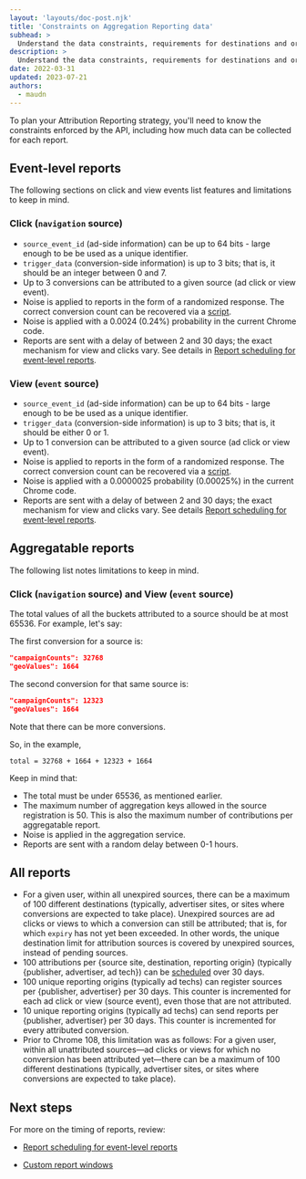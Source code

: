 ```yaml
---
layout: 'layouts/doc-post.njk'
title: 'Constraints on Aggregation Reporting data'
subhead: >
  Understand the data constraints, requirements for destinations and origins, and the impact on schedules.
description: >
  Understand the data constraints, requirements for destinations and origins, and the impact on schedules.
date: 2022-03-31
updated: 2023-07-21
authors:
  - maudn
---
```


To plan your Attribution Reporting strategy, you'll need to know the constraints enforced by the API, including how much data can be collected for each report.

## Event-level reports

The following sections on click and view events list features and limitations to keep in mind.

### Click (`navigation` source)

- `source_event_id` (ad-side information) can be up to 64 bits - large enough to be be used as a unique identifier.
- `trigger_data` (conversion-side information) is up to 3 bits; that is, it should be an integer between 0 and 7.
- Up to 3 conversions can be attributed to a given source (ad click or view event).
- Noise is applied to reports in the form of a randomized response. The correct conversion count can be recovered via a [script](https://github.com/WICG/attribution-reporting-api/blob/main/noise_corrector.py).
- Noise is applied with a 0.0024 (0.24%) probability in the current Chrome code.
- Reports are sent with a delay of between 2 and 30 days; the exact mechanism for view and clicks vary. See details in [Report scheduling for event-level reports](https://docs.google.com/document/d/1BXchEk-UMgcr2fpjfXrQ3D8VhTR-COGYS1cwK_nyLfg/edit#heading=h.c5k14yezmbvl).

### View (`event` source)

- `source_event_id` (ad-side information) can be up to 64 bits - large enough to be be used as a unique identifier.
- `trigger_data` (conversion-side information) is up to 3 bits; that is, it should be either 0 or 1.
- Up to 1 conversion can be attributed to a given source (ad click or view event).
- Noise is applied to reports in the form of a randomized response. The correct conversion count can be recovered via a [script](https://github.com/WICG/attribution-reporting-api/blob/main/noise_corrector.py).
- Noise is applied with a 0.0000025 probability (0.00025%) in the current Chrome code.
- Reports are sent with a delay of between 2 and 30 days; the exact mechanism for view and clicks vary. See details [Report scheduling for event-level reports](https://docs.google.com/document/d/1BXchEk-UMgcr2fpjfXrQ3D8VhTR-COGYS1cwK_nyLfg/edit#heading=h.c5k14yezmbvl).


## Aggregatable reports

The following list notes limitations to keep in mind.

### Click (`navigation` source) and View (`event` source)

The total values of all the buckets attributed to a source should be at most 65536. For example, let's say:

The first conversion for a source is:

```json
"campaignCounts": 32768
"geoValues": 1664
```

The second conversion for that same source is:

```json
"campaignCounts": 12323
"geoValues": 1664
```
Note that there can be more conversions.

So, in the example,

```text
total = 32768 + 1664 + 12323 + 1664
```

Keep in mind that:

- The total must be under 65536, as mentioned earlier.
- The maximum number of aggregation keys allowed in the source registration is 50. This is also the maximum number of contributions per aggregatable report.
- Noise is applied in the aggregation service.
- Reports are sent with a random delay between 0-1 hours.

## All reports

- For a given user, within all unexpired sources, there can be a maximum of 100 different destinations (typically, advertiser sites, or sites where conversions are expected to take place). Unexpired sources are ad clicks or views to which a conversion can still be attributed; that is, for which `expiry` has not yet been exceeded. In other words, the unique destination limit for attribution sources is covered by unexpired sources, instead of pending sources.
- 100 attributions per {source site, destination, reporting origin} (typically {publisher, advertiser, ad tech}) can be [scheduled](/docs/privacy-sandbox/attribution-reporting/schedule/) over 30 days.
- 100 unique reporting origins (typically ad techs) can register sources per {publisher, advertiser} per 30 days. This counter is incremented for each ad click or view (source event), even those that are not attributed.
- 10 unique reporting origins (typically ad techs) can send reports per {publisher, advertiser} per 30 days. This counter is incremented for every attributed conversion.
- Prior to Chrome 108, this limitation was as follows: For a given user, within all unattributed sources—ad clicks or views for which no conversion has been attributed yet—there can be a maximum of 100 different destinations (typically, advertiser sites, or sites where conversions are expected to take place).

## Next steps

For more on the timing of reports, review:
- [Report scheduling for event-level reports](https://docs.google.com/document/d/1BXchEk-UMgcr2fpjfXrQ3D8VhTR-COGYS1cwK_nyLfg/edit#heading=h.c5k14yezmbvl)

- [Custom report windows](/docs/privacy-sandbox/attribution-reporting/custom-report-windows/)